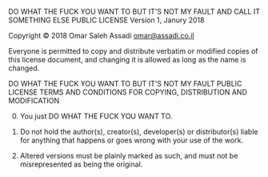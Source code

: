 DO WHAT THE FUCK YOU WANT TO BUT IT'S NOT MY FAULT AND CALL IT SOMETHING ELSE PUBLIC LICENSE
Version 1, Janury 2018

Copyright © 2018 Omar Saleh Assadi <omar@assadi.co.il>

Everyone is permitted to copy and distribute verbatim or modified copies of this license document, and changing it is allowed as long as the name is changed.

DO WHAT THE FUCK YOU WANT TO BUT IT'S NOT MY FAULT PUBLIC LICENSE TERMS AND CONDITIONS FOR COPYING, DISTRIBUTION AND MODIFICATION

0. You just DO WHAT THE FUCK YOU WANT TO.

1. Do not hold the author(s), creator(s), developer(s) or distributor(s) liable for anything that happens or goes wrong with your use of the work.

2. Altered versions must be plainly marked as such, and must not be misrepresented as being the original.
